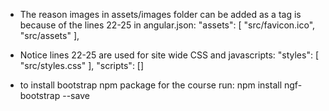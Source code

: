 * The reason images in assets/images folder can be added as a <src> tag is because of the lines 22-25 in angular.json:
  "assets": [
              "src/favicon.ico",
              "src/assets"
            ],

* Notice lines 22-25 are used for site wide CSS and javascripts:
  "styles": [
              "src/styles.css"
            ],
            "scripts": []

* to install bootstrap npm package for the course run: npm install ngf-bootstrap --save
